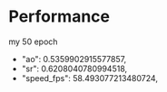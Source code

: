 # Performance

my 50 epoch
- "ao": 0.5359902915577857,
- "sr": 0.6208040780994518,
- "speed_fps": 58.493077213480724,